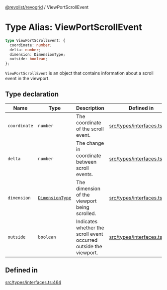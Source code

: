 [@revolist/revogrid](README.md) / ViewPortScrollEvent

# Type Alias: ViewPortScrollEvent

```ts
type ViewPortScrollEvent: {
  coordinate: number;
  delta: number;
  dimension: DimensionType;
  outside: boolean;
};
```

`ViewPortScrollEvent` is an object that contains information about a scroll
event in the viewport.

## Type declaration

| Name | Type | Description | Defined in |
| ------ | ------ | ------ | ------ |
| `coordinate` | `number` | The coordinate of the scroll event. | [src/types/interfaces.ts:472](https://github.com/revolist/revogrid/blob/7eb028636fe9635cf32f3cf0775076c9e2dde053/src/types/interfaces.ts#L472) |
| `delta` | `number` | The change in coordinate between scroll events. | [src/types/interfaces.ts:476](https://github.com/revolist/revogrid/blob/7eb028636fe9635cf32f3cf0775076c9e2dde053/src/types/interfaces.ts#L476) |
| `dimension` | [`DimensionType`](TypeAlias.DimensionType.md) | The dimension of the viewport being scrolled. | [src/types/interfaces.ts:468](https://github.com/revolist/revogrid/blob/7eb028636fe9635cf32f3cf0775076c9e2dde053/src/types/interfaces.ts#L468) |
| `outside` | `boolean` | Indicates whether the scroll event occurred outside the viewport. | [src/types/interfaces.ts:480](https://github.com/revolist/revogrid/blob/7eb028636fe9635cf32f3cf0775076c9e2dde053/src/types/interfaces.ts#L480) |

## Defined in

[src/types/interfaces.ts:464](https://github.com/revolist/revogrid/blob/7eb028636fe9635cf32f3cf0775076c9e2dde053/src/types/interfaces.ts#L464)
